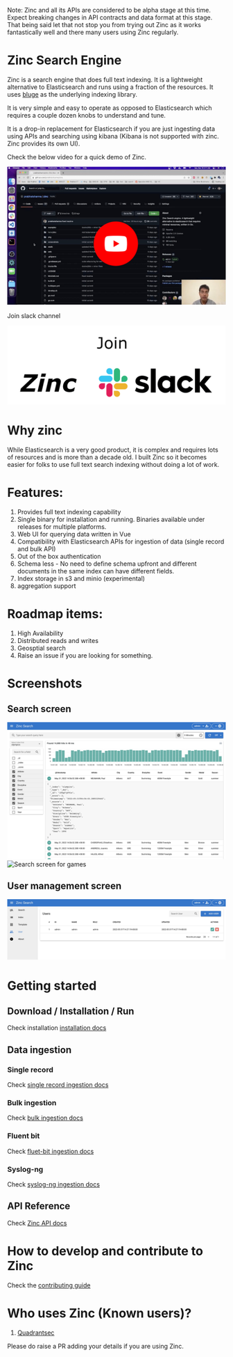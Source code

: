 Note: Zinc and all its APIs are considered to be alpha stage at this time. Expect breaking changes in API contracts and data format at this stage. That being said let that not stop you from trying out Zinc as it works fantastically well and there many users using Zinc regularly.
# Zinc Search Engine

Zinc is a search engine that does full text indexing. It is a lightweight alternative to Elasticsearch and runs using a fraction of the resources. It uses [bluge](https://github.com/blugelabs/bluge) as the underlying indexing library.

It is very simple and easy to operate as opposed to Elasticsearch which requires a couple dozen knobs to understand and tune. 

It is a drop-in replacement for Elasticsearch if you are just ingesting data using APIs and searching using kibana (Kibana is not supported with zinc. Zinc provides its own UI).

Check the below video for a quick demo of Zinc.

[![Zinc Youtube](./screenshots/zinc-youtube.jpg)](https://www.youtube.com/watch?v=aZXtuVjt1ow)

Join slack channel

[![Slack](./screenshots/slack.png)](https://join.slack.com/t/zinc-nvh4832/shared_invite/zt-11r96hv2b-UwxUILuSJ1duzl_6mhJwVg)

# Why zinc

  While Elasticsearch is a very good product, it is complex and requires lots of resources and is more than a decade old. I built Zinc so it becomes easier for folks to use full text search indexing without doing a lot of work.

# Features:

1. Provides full text indexing capability
2. Single binary for installation and running. Binaries available under releases for multiple platforms.
3. Web UI for querying data written in Vue
4. Compatibility with Elasticsearch APIs for ingestion of data (single record and bulk API)
5. Out of the box authentication
6. Schema less - No need to define schema upfront and different documents in the same index can have different fields.
7. Index storage in s3 and minio (experimental)
8. aggregation support

# Roadmap items:
1. High Availability
1. Distributed reads and writes
1. Geosptial search
1. Raise an issue if you are looking for something.

# Screenshots

## Search screen
![Search screen 1](./screenshots/search_screen.jpg)
![Search screen for games](./screenshots/search_screen_paris.jpg)

## User management screen
![Users screen](./screenshots/users_screen.jpg)

# Getting started


## Download / Installation / Run

Check installation [installation docs](https://docs.zinclabs.io/04_installation/)


## Data ingestion

### Single record

Check [single record ingestion docs](https://docs.zinclabs.io/ingestion/single-record/)

### Bulk ingestion

Check [bulk ingestion docs](https://docs.zinclabs.io/ingestion/bulk-ingestion/#bulk-ingestion)

### Fluent bit

Check [fluet-bit ingestion docs](https://docs.zinclabs.io/ingestion/fluent-bit/)

### Syslog-ng

Check [syslog-ng ingestion docs](https://docs.zinclabs.io/ingestion/syslog-ng/)

## API Reference

Check [Zinc API docs](https://docs.zinclabs.io/API%20Reference/)


# How to develop and contribute to Zinc

Check the [contributing guide](./CONTRIBUTING.md)

# Who uses Zinc (Known users)?

1. [Quadrantsec](https://quadrantsec.com/)

Please do raise a PR adding your details if you are using Zinc.



